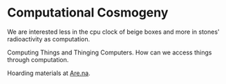 Computational Cosmogeny
=======================

We are interested less in the cpu clock of beige boxes and more in stones' radioactivity as computation.

Computing Things and Thinging Computers. How can we access things through computation.

Hoarding materials at [Are.na](https://www.are.na/andre-fincato/computational-cosmogony).
